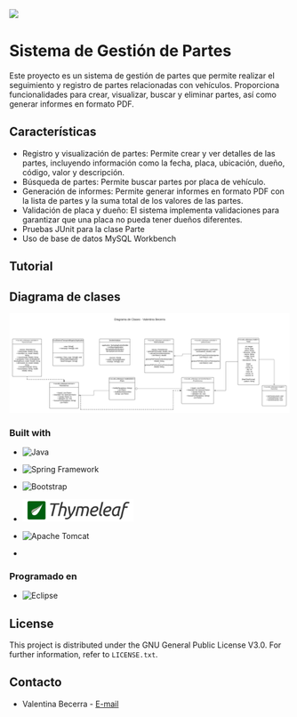 <img src="https://artemisa.unbosque.edu.co/assets/ejemplos/img/logo_blanco.png" width="200"> 

# Sistema de Gestión de Partes

Este proyecto es un sistema de gestión de partes que permite realizar el seguimiento y registro de partes relacionadas con vehículos. Proporciona funcionalidades para crear, visualizar, buscar y eliminar partes, así como generar informes en formato PDF.

## Características

- Registro y visualización de partes: Permite crear y ver detalles de las partes, incluyendo información como la fecha, placa, ubicación, dueño, código, valor y descripción.
- Búsqueda de partes: Permite buscar partes por placa de vehículo.
- Generación de informes: Permite generar informes en formato PDF con la lista de partes y la suma total de los valores de las partes.
- Validación de placa y dueño: El sistema implementa validaciones para garantizar que una placa no pueda tener dueños diferentes.
- Pruebas JUnit para la clase Parte
- Uso de base de datos MySQL Workbench

## Tutorial 


## Diagrama de clases 

<img src="https://github.com/Valeb22/BecerraValentina_Prog2/blob/main/PF%20UML.png">


### Built with
* ![Java](https://img.shields.io/badge/java-%23ED8B00.svg?style=for-the-badge&logo=openjdk&logoColor=white)
* ![Spring Framework](https://img.shields.io/badge/Spring%20Framework-6DB33F.svg?style=](https://spring.io/))
* ![Bootstrap](https://img.shields.io/badge/bootstrap-%23563D7C.svg?style=for-the-badge&logo=bootstrap&logoColor=white)
* <img src="https://raw.githubusercontent.com/thymeleaf/thymeleaf-org/main/artwork/thymeleaf%202016/thymeleaf_logo_white.png" alt="Thymeleaf Logo" width="200px">

* ![Apache Tomcat](https://img.shields.io/badge/apache%20tomcat-%23F8DC75.svg?style=for-the-badge&logo=apache-tomcat&logoColor=black)
* 
### Programado en
* ![Eclipse](https://img.shields.io/badge/Eclipse-FE7A16.svg?style=for-the-badge&logo=Eclipse&logoColor=white)


## License
This project is distributed under the GNU General Public License V3.0. For further information, refer to ```LICENSE.txt```.
          
 ## Contacto
 * Valentina Becerra - [E-mail](mailto:vbecerras@unbosque.edu.co)
